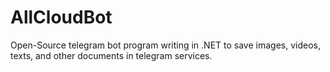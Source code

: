 # AllCloudBot
Open-Source telegram bot program writing in .NET to save images, videos, texts, and other documents in telegram services.
